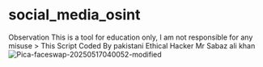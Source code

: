 # social_media_osint
Observation This is a tool for education only, I am not responsible for any misuse > This Script Coded By pakistani Ethical Hacker Mr Sabaz ali khan
![Pica-faceswap-20250517040052-modified](https://github.com/user-attachments/assets/513dd36c-00d3-4610-97c7-7515f4566927)
